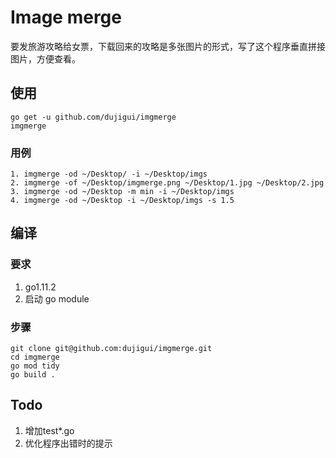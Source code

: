 # Image merge

要发旅游攻略给女票，下载回来的攻略是多张图片的形式，写了这个程序垂直拼接图片，方便查看。

## 使用

```shell
go get -u github.com/dujigui/imgmerge
imgmerge
```

### 用例
```shell
1. imgmerge -od ~/Desktop/ -i ~/Desktop/imgs
2. imgmerge -of ~/Desktop/imgmerge.png ~/Desktop/1.jpg ~/Desktop/2.jpg
3. imgmerge -od ~/Desktop -m min -i ~/Desktop/imgs
4. imgmerge -od ~/Desktop -i ~/Desktop/imgs -s 1.5
```

## 编译

### 要求
1. go1.11.2
2. 启动 go module

### 步骤
```shell
git clone git@github.com:dujigui/imgmerge.git
cd imgmerge
go mod tidy
go build .
```

## Todo

1. 增加test*.go
2. 优化程序出错时的提示